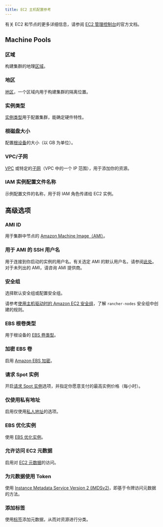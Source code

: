 ```yaml
---
title: EC2 主机配置参考
---
```


有关 EC2 和节点的更多详细信息，请参阅 [EC2 管理控制台](https://aws.amazon.com/ec2)的官方文档。

## Machine Pools

### 区域

构建集群的地理[区域](https://docs.aws.amazon.com/AWSEC2/latest/UserGuide/using-regions-availability-zones.html)。

### 地区

[地区](https://docs.aws.amazon.com/AWSEC2/latest/UserGuide/using-regions-availability-zones.html#concepts-availability-zones)，一个区域内用于构建集群的隔离位置。

### 实例类型

[实例类型](https://docs.aws.amazon.com/AWSEC2/latest/UserGuide/instance-types.html)用于配置集群，能确定硬件特性。

### 根磁盘大小

配置[根设备](https://docs.aws.amazon.com/AWSEC2/latest/UserGuide/RootDeviceStorage.html)的大小（以 GB 为单位）。

### VPC/子网

[VPC](https://docs.aws.amazon.com/vpc/latest/userguide/configure-your-vpc.html) 或特定的[子网](https://docs.aws.amazon.com/vpc/latest/userguide/configure-subnets.html)（VPC 中的一个 IP 范围），用于添加你的资源。

### IAM 实例配置文件名称

示例配置文件的名称，用于将 IAM 角色传递给 EC2 实例。

## 高级选项

### AMI ID

用于集群中节点的 [Amazon Machine Image（AMI）](https://docs.aws.amazon.com/AWSEC2/latest/UserGuide/AMIs.html)。

### 用于 AMI 的 SSH 用户名

用于连接到你启动的实例的用户名。有关选定 AMI 的默认用户名，请参阅[此处](https://docs.aws.amazon.com/AWSEC2/latest/UserGuide/connection-prereqs.html)。对于未列出的 AMI，请咨询 AMI 提供商。

### 安全组

选择默认安全组或配置安全组。

请参考[使用主机驱动时的 Amazon EC2 安全组](../../../installation-and-upgrade/requirements/port-requirements.md#rancher-aws-ec2-安全组)，了解 `rancher-nodes` 安全组中创建的规则。

### EBS 根卷类型

用于根设备的 [EBS 卷类型](https://docs.aws.amazon.com/AWSEC2/latest/UserGuide/ebs-volume-types.html)。

### 加密 EBS 卷

启用 [Amazon EBS 加密](https://docs.aws.amazon.com/AWSEC2/latest/UserGuide/EBSEncryption.html)。

### 请求 Spot 实例

开启[请求 Spot 实例](https://docs.aws.amazon.com/AWSEC2/latest/UserGuide/spot-requests.html)选项，并指定你愿意支付的最高实例价格（每小时）。

### 仅使用私有地址

启用仅使用[私人地址](https://docs.aws.amazon.com/AWSEC2/latest/UserGuide/using-instance-addressing.html)的选项。

### EBS 优化实例

使用 [EBS 优化实例](https://docs.aws.amazon.com/AWSEC2/latest/UserGuide/ebs-optimized.html)。

### 允许访问 EC2 元数据

启用对 [EC2 元数据](https://docs.aws.amazon.com/AWSEC2/latest/UserGuide/ec2-instance-metadata.html)的访问。

### 为元数据使用 Token

使用 [Instance Metadata Service Version 2 (IMDSv2)](https://docs.aws.amazon.com/AWSEC2/latest/UserGuide/configuring-instance-metadata-service.html)，即基于令牌访问元数据的方法。

### 添加标签

使用[标签](https://docs.aws.amazon.com/AWSEC2/latest/UserGuide/Using_Tags.html)添加元数据，从而对资源进行分类。

